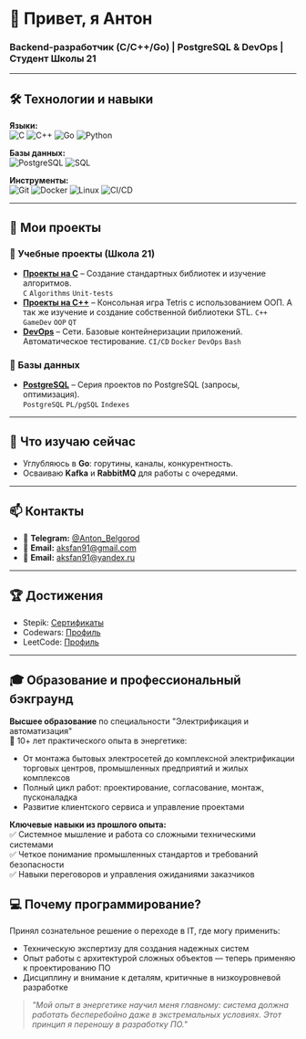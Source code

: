 # 👋 Привет, я Антон
### Backend-разработчик (C/C++/Go) | PostgreSQL & DevOps | Студент Школы 21

---

## 🛠 Технологии и навыки
**Языки:**  
![C](https://img.shields.io/badge/C-00599C?style=flat&logo=c&logoColor=white)
![C++](https://img.shields.io/badge/C++-00599C?style=flat&logo=c%2B%2B&logoColor=white)
![Go](https://img.shields.io/badge/Go-00ADD8?style=flat&logo=go&logoColor=white)
![Python](https://img.shields.io/badge/Python-3776AB?style=flat&logo=python&logoColor=white)

**Базы данных:**  
![PostgreSQL](https://img.shields.io/badge/PostgreSQL-4169E1?style=flat&logo=postgresql&logoColor=white)
![SQL](https://img.shields.io/badge/SQL-4479A1?style=flat&logo=postgresql&logoColor=white)

**Инструменты:**  
![Git](https://img.shields.io/badge/Git-F05032?style=flat&logo=git&logoColor=white)
![Docker](https://img.shields.io/badge/Docker-2496ED?style=flat&logo=docker&logoColor=white)
![Linux](https://img.shields.io/badge/Linux-FCC624?style=flat&logo=linux&logoColor=black)
![CI/CD](https://img.shields.io/badge/CI/CD-FF6F00?style=flat&logo=githubactions&logoColor=white)

---

## 🚀 Мои проекты
### 🔹 Учебные проекты (Школа 21)
- **[Проекты на C](https://github.com/Aksyen/ProjectC.git)** – Создание стандартных библиотек и изучение алгоритмов.  
  `C` `Algorithms` `Unit-tests`
- **[Проекты на C++](https://github.com/Aksyen/CppProject.git)** – Консольная игра Tetris с использованием ООП. А так же изучение и создание собственной библиотеки STL.
  `C++` `GameDev` `OOP` `QT`
- **[DevOps](https://github.com/Aksyen/DevOps.git)** – Сети. Базовые контейнеризации приложений. Автоматическое тестирование.
  `CI/CD` `Docker` `DevOps` `Bash`

### 🔹 Базы данных
- **[PostgreSQL](https://github.com/Aksyen/PostgreSQL.git)** – Серия проектов по PostgreSQL (запросы, оптимизация).  
  `PostgreSQL` `PL/pgSQL` `Indexes`

---

## 🌱 Что изучаю сейчас
- Углубляюсь в **Go**: горутины, каналы, конкурентность.
- Осваиваю **Kafka** и **RabbitMQ** для работы с очередями.

---

## 📫 Контакты
- 🔗 **Telegram:** [@Anton_Belgorod](https://t.me/Anton_Belgorod)
- 📧 **Email:** [aksfan91@gmail.com](mailto:aksfan91@gmail.com)
- 📧 **Email:** [aksfan91@yandex.ru](mailto:aksfan91@yandex.ru)

---

## 🏆 Достижения
- Stepik: [Сертификаты](https://stepik.org/users/779284664/certificates)
- Codewars: [Профиль](https://www.codewars.com/users/Anton_Aksenov)
- LeetCode: [Профиль](https://leetcode.com/u/aksfan/)

---

## 🎓 Образование и профессиональный бэкграунд

**Высшее образование** по специальности "Электрификация и автоматизация"  
🔹 10+ лет практического опыта в энергетике:  
- От монтажа бытовых электросетей до комплексной электрификации торговых центров, промышленных предприятий и жилых комплексов  
- Полный цикл работ: проектирование, согласование, монтаж, пусконаладка  
- Развитие клиентского сервиса и управление проектами  

**Ключевые навыки из прошлого опыта:**  
✅ Системное мышление и работа со сложными техническими системами  
✅ Четкое понимание промышленных стандартов и требований безопасности  
✅ Навыки переговоров и управления ожиданиями заказчиков  

## 💻 Почему программирование?  
Принял сознательное решение о переходе в IT, где могу применить:  
- Техническую экспертизу для создания надежных систем  
- Опыт работы с архитектурой сложных объектов — теперь применяю к проектированию ПО  
- Дисциплину и внимание к деталям, критичные в низкоуровневой разработке  

> *"Мой опыт в энергетике научил меня главному: система должна работать бесперебойно даже в экстремальных условиях. Этот принцип я переношу в разработку ПО."*
